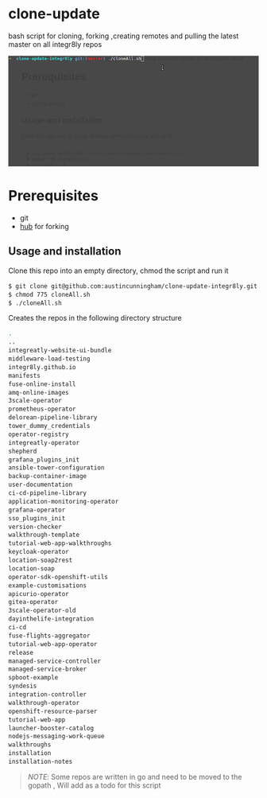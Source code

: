 # clone-update

bash script for cloning, forking ,creating remotes and pulling the latest master on all integr8ly repos

![running with all no answers](./run.gif)

# Prerequisites 

- git
- [hub](https://hub.github.com/) for forking

## Usage and installation

Clone this repo into an empty directory, chmod the script and run it 

```bash
$ git clone git@github.com:austincunningham/clone-update-integr8ly.git
$ chmod 775 cloneAll.sh
$ ./cloneAll.sh

```
Creates the repos in the following directory structure

```bash
.
..
integreatly-website-ui-bundle
middleware-load-testing
integr8ly.github.io
manifests
fuse-online-install
amq-online-images
3scale-operator
prometheus-operator
delorean-pipeline-library
tower_dummy_credentials
operator-registry
integreatly-operator
shepherd
grafana_plugins_init
ansible-tower-configuration
backup-container-image
user-documentation
ci-cd-pipeline-library
application-monitoring-operator
grafana-operator
sso_plugins_init
version-checker
walkthrough-template
tutorial-web-app-walkthroughs
keycloak-operator
location-soap2rest
location-soap
operator-sdk-openshift-utils
example-customisations
apicurio-operator
gitea-operator
3scale-operator-old
dayinthelife-integration
ci-cd
fuse-flights-aggregator
tutorial-web-app-operator
release
managed-service-controller
managed-service-broker
spboot-example
syndesis
integration-controller
walkthrough-operator
openshift-resource-parser
tutorial-web-app
launcher-booster-catalog
nodejs-messaging-work-queue
walkthroughs
installation
installation-notes
```
> *NOTE*: Some repos are written in go and need to be moved to the gopath , Will add as a todo for this script